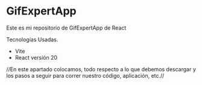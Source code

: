 # GifExpertApp

Este es mi repositorio de GifExpertApp de React 

Tecnologías Usadas. 

- Vite 
- React versión 20 

//En este apartado colocamos, todo respecto a lo que debemos descargar y los pasos a seguir para correr nuestro código, aplicación, etc.//
